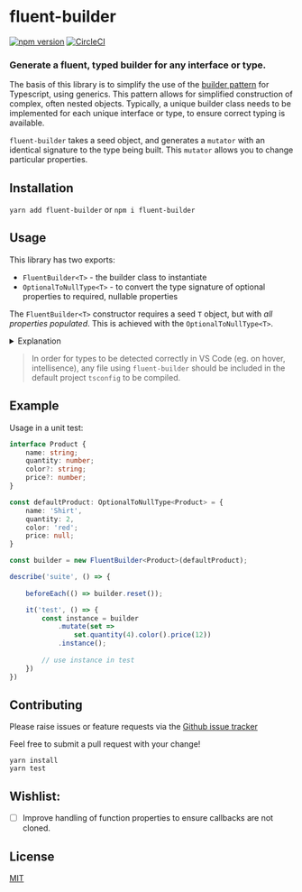 # fluent-builder 
[![npm version](https://badge.fury.io/js/fluent-builder.svg)](https://badge.fury.io/js/fluent-builder) [![CircleCI](https://circleci.com/gh/develohpanda/fluent-builder.svg?style=svg)](https://circleci.com/gh/develohpanda/fluent-builder)

### Generate a fluent, typed builder for any interface or type.

The basis of this library is to simplify the use of the [builder pattern](https://sourcemaking.com/design_patterns/builder) for Typescript, using generics. This pattern allows for simplified construction of complex, often nested objects. Typically, a unique builder class needs to be implemented for each unique interface or type, to ensure correct typing is available.

`fluent-builder` takes a seed object, and generates a `mutator` with an identical signature to the type being built. This `mutator` allows you to change particular properties.

## Installation

`yarn add fluent-builder` or `npm i fluent-builder`

## Usage

This library has two exports:

- `FluentBuilder<T>` - the builder class to instantiate
- `OptionalToNullType<T>` - to convert the type signature of optional properties to required, nullable properties

The `FluentBuilder<T>` constructor requires a seed `T` object, but with _all properties populated_. This is achieved with the `OptionalToNullType<T>`. 

<details>
<summary>Explanation</code></summary>

As a side effect of types not existing at runtime, all unset optional properties on the seed object will not have a subsequent mutator function. 

The proxy type `OptionalToNullType<T>` will convert the type signature of optional properties from `{ num?: number }` to `{ num: number | null }`;
</details>

> In order for types to be detected correctly in VS Code (eg. on hover, intellisence), any file using `fluent-builder` should be included in the default project `tsconfig` to be compiled.

## Example

Usage in a unit test:

```ts
interface Product {
    name: string;
    quantity: number;
    color?: string;
    price?: number;
}

const defaultProduct: OptionalToNullType<Product> = {
    name: 'Shirt',
    quantity: 2,
    color: 'red';
    price: null;
}

const builder = new FluentBuilder<Product>(defaultProduct);

describe('suite', () => {
    
    beforeEach(() => builder.reset());

    it('test', () => {
        const instance = builder
            .mutate(set => 
                set.quantity(4).color().price(12))
            .instance();
        
        // use instance in test
    })
})
```

## Contributing

Please raise issues or feature requests via the [Github issue tracker](https://github.com/develohpanda/fluent-builder/issues?q=is%3Aissue+is%3Aopen+sort%3Aupdated-desc)

Feel free to submit a pull request with your change!

```
yarn install
yarn test
```

## Wishlist:
- [ ] Improve handling of function properties to ensure callbacks are not cloned.

## License

[MIT](LICENSE)
